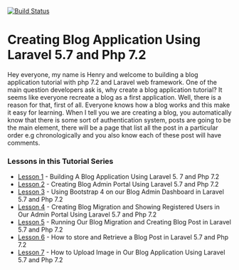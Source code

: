 [![Build Status](https://travis-ci.com/HenryLab/blog-application-in-Laravel-5.7.svg?branch=master)](https://travis-ci.com/HenryLab/blog-application-in-Laravel-5.7)
# Creating Blog Application Using Laravel 5.7 and Php 7.2

Hey everyone, my name is Henry and welcome to building a blog application tutorial with php 7.2 and Laravel web framework. One of the main question developers ask is, why create a blog application tutorial? It seems like everyone recreate a blog as a first application. Well, there is a reason for that, first of all. Everyone knows how a blog works and this make it easy for learning. When I tell you we are creating a blog, you automatically know that there is some sort of authentication system, posts are going to be the main element, there will be a page that list all the post in a particular order e.g chronologically and you also know each of these post will have comments.

### Lessons in this Tutorial Series
* [Lesson 1](https://blog.hlab.tech/part-1-building-a-blog-application-using-laravel-5-7-and-php-7-2/) - Building A Blog Application Using Laravel 5. 7 and Php 7.2
* [Lesson 2](https://blog.hlab.tech/blog-application-in-laravel-5-7/) - Creating Blog Admin Portal Using Laravel 5.7 and Php 7.2
* [Lesson 3](https://blog.hlab.tech/laravel5-7-blog-admin-setup-using-bootstrap-4/) - Using Bootstrap 4 on our Blog Admin Dashboard in Laravel 5.7 and Php 7.2
* [Lesson 4](https://blog.hlab.tech/part-iv-creating-blog-migration-and-showing-registered-users-in-our-admin-portal-using-laravel-5-7-and-php-7-2/) - Creating Blog Migration and Showing Registered Users in Our Admin Portal Using Laravel 5.7 and Php 7.2
* [Lesson 5](https://blog.hlab.tech/part-v-running-our-blog-migration-and-creating-blog-post-in-laravel-5-7-and-php-7-2/) - Running Our Blog Migration and Creating Blog Post in Laravel 5.7 and Php 7.2
* [Lesson 6](https://blog.hlab.tech/part-vi-how-to-store-and-retrieve-a-blog-post-in-laravel-5-7-and-php-7-2/) - How to store and Retrieve a Blog Post in Laravel 5.7 and Php 7.2
* [Lesson 7](https://blog.hlab.tech/part-vii-how-to-upload-image-in-our-blog-application-using-laravel-5-7-and-php-7-2/) - How to Upload Image in Our Blog Application Using Laravel 5.7 and Php 7.2